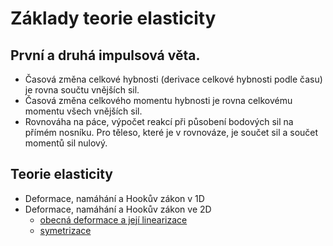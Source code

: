 # Základy teorie elasticity

## První a druhá impulsová věta.

* Časová změna celkové hybnosti (derivace celkové hybnosti podle času) je rovna součtu vnějších sil.
* Časová změna celkového momentu hybnosti je rovna celkovému momentu všech vnějších sil.
* Rovnováha na páce, výpočet reakcí při působení bodových sil na přímém nosníku. Pro těleso, které je v rovnováze, je součet sil a součet momentů sil nulový.

## Teorie elasticity

* Deformace, namáhání a Hookův zákon v 1D
* Deformace, namáhání a Hookův zákon ve 2D
  * [obecná deformace a její linearizace](https://gist.github.com/robert-marik/dd01d023c30454183196d9c7b967aa00)
  * <a href="../notebooks/matice_symetrizace.html">symetrizace</a>



